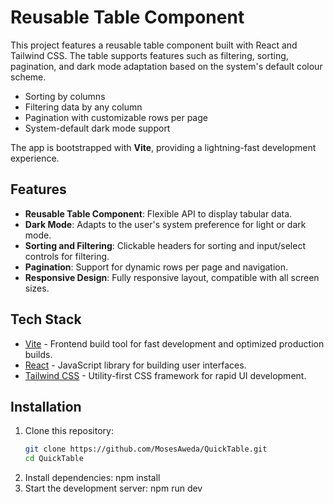 # Reusable Table Component

This project features a reusable table component built with React and Tailwind CSS. The table supports features such as filtering, sorting, pagination, and dark mode adaptation based on the system's default colour scheme.

- Sorting by columns
- Filtering data by any column
- Pagination with customizable rows per page
- System-default dark mode support

The app is bootstrapped with **Vite**, providing a lightning-fast development experience.

## Features

- **Reusable Table Component**: Flexible API to display tabular data.
- **Dark Mode**: Adapts to the user's system preference for light or dark mode.
- **Sorting and Filtering**: Clickable headers for sorting and input/select controls for filtering.
- **Pagination**: Support for dynamic rows per page and navigation.
- **Responsive Design**: Fully responsive layout, compatible with all screen sizes.

## Tech Stack

- [Vite](https://vitejs.dev/) - Frontend build tool for fast development and optimized production builds.
- [React](https://reactjs.org/) - JavaScript library for building user interfaces.
- [Tailwind CSS](https://tailwindcss.com/) - Utility-first CSS framework for rapid UI development.

## Installation

1. Clone this repository:
   ```bash
   git clone https://github.com/MosesAweda/QuickTable.git
   cd QuickTable
2. Install dependencies:
   npm install
3. Start the development server:
   npm run dev

   

